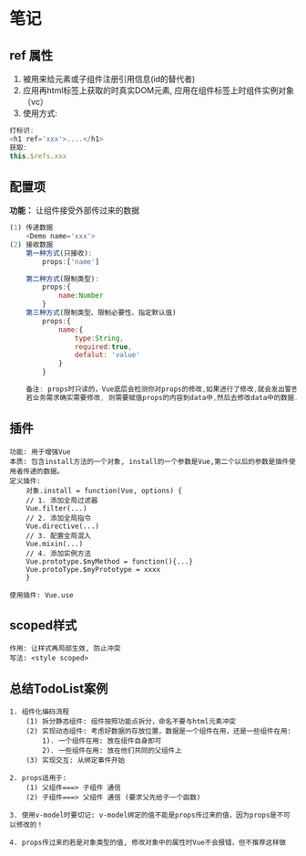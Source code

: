 # 笔记

## ref 属性

1. 被用来给元素或子组件注册引用信息(id的替代者)
2. 应用再html标签上获取的时真实DOM元素, 应用在组件标签上时组件实例对象（vc）
3. 使用方式:

``` js
打标识:
<h1 ref='xxx'>....</h1>
获取:
this.$refs.xxx
```

## 配置项

**功能：** 让组件接受外部传过来的数据

``` js
(1) 传递数据
	<Demo name='xxx'>
(2) 接收数据
    第一种方式(只接收):
    	props:['name']
	
	第二种方式(限制类型):
    	props:{
            name:Number
        }
	第三种方式(限制类型、限制必要性、指定默认值)
		props:{
            name:{
                type:String,
                required:true,
                defalut: 'value'
            }
        }
	
	备注: props时只读的，Vue底层会检测你对props的修改,如果进行了修改,就会发出警告, 
	若业务需求确实需要修改, 则需要赋值props的内容到data中,然后去修改data中的数据.
```



## 插件

``` 
功能: 用于增强Vue
本质: 包含install方法的一个对象, install的一个参数是Vue,第二个以后的参数是插件使用者传递的数据。
定义插件: 
	对象.install = function(Vue, options) {
	// 1. 添加全局过滤器
	Vue.filter(...)
	// 2. 添加全局指令
	Vue.directive(...)
	// 3. 配置全局混入
	Vue.mixin(...)
	// 4. 添加实例方法
	Vue.prototype.$myMethod = function(){...}
	Vue.protoType.$myPrototype = xxxx
	}
	
使用插件: Vue.use
```



## scoped样式

``` 
作用: 让样式再局部生效, 防止冲突
写法: <style scoped>
```



## 总结TodoList案例

```
1. 组件化编码流程
	(1) 拆分静态组件: 组件按照功能点拆分，命名不要与html元素冲突
	(2) 实现动态组件: 考虑好数据的存放位置，数据是一个组件在用，还是一些组件在用:
		1). 一个组件在用: 放在组件自身即可
		2). 一些组件在用: 放在他们共同的父组件上
	(3) 实现交互: 从绑定事件开始
	
2. props适用于:
	(1) 父组件===> 子组件 通信
	(2) 子组件===> 父组件 通信 (要求父先给子一个函数)
	
3. 使用v-model时要切记: v-model绑定的值不能是props传过来的值，因为props是不可以修改的！

4. props传过来的若是对象类型的值, 修改对象中的属性时Vue不会报错，但不推荐这样做 
	
```

